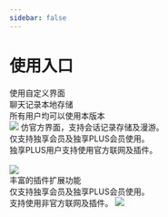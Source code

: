 ```yaml
---
sidebar: false
---
```



# 使用入口

<!-- <el-button type="success">成功按钮</el-button>
<kefu></kefu> -->

<el-row  :gutter="10">

<navcard CardName="通用版(支持免费使用)" Url="https://chat.xyhelper.com.cn">
使用自定义界面 </br>
聊天记录本地存储 </br>
所有用户均可以使用本版本 </br>
<img src="/images/general.png"></img>
</navcard>
<navcard CardName="独享版(付费)" Url="https://gpt.xyhelper.com.cn">
仿官方界面，支持会话记录存储及漫游。</br>
仅支持独享会员及独享PLUS会员使用。 </br> 
独享PLUS用户支持使用官方联网及插件。</br>
</br>
<img src="/images/personal.png"></img>
</br>
</navcard>
<navcard CardName="增强版(付费)" Url="https://academic.xyhelper.com.cn">
丰富的插件扩展功能 </br>
仅支持独享会员及独享PLUS会员使用。 </br>
支持使用非官方联网及插件。
<img src="/images/advance.png"></img>
</navcard>
<!-- <navcard CardName="MJ绘图"></navcard> -->

</el-row>

<!-- <ClientOnly>
<kefu></kefu>

</ClientOnly> -->
